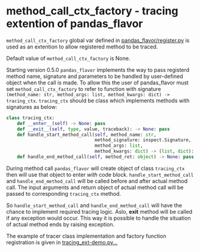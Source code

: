 # method_call_ctx_factory - tracing extention of pandas_flavor

`method_call_ctx_factory` global var defined in [pandas_flavor/register.py](https://github.com/pyjanitor-devs/pandas_flavor/blob/c60bfd43adbcc304b3455055af73ed9fc9ac10d1/pandas_flavor/register.py#L8) is used
as an extention to allow registered method to be traced.

Default value of `method_call_ctx_factory` is None. 

Starting version 0.5.0 `pandas_flavor` implements the way to pass registerd method name, signature and parameters to
be handled by user-defined object when the call is made. To allow this the user of pandas_flavor must set 
`method_call_ctx_factory` to refer to function with signature `(method_name: str, method_args: list, method_kwargs: dict) -> tracing_ctx`.
`tracing_ctx` should be class which implements methods with signatures as below:

```python
class tracing_ctx:
    def __enter__(self) -> None: pass
    def __exit__(self, type, value, traceback): -> None: pass
    def handle_start_method_call(self, method_name: str, 
                                 method_signature: inspect.Signature,
                                 method_args: list,
                                 method_kwargs: dict) -> (list, dict): pass
    def handle_end_method_call(self, method_ret: object) -> None: pass
```

During method call `pandas_flavor` will create object of class `tracing_ctx` then will use that object to enter *with* code block.
`handle_start_method_call` and `handle_end_method_call` will be called before and after actual method call. The input arguments 
and return object of actual method call will be passed to corresponding `tracing_ctx` method.

So `handle_start_method_call` and `handle_end_method_call` will have the chance to implement required tracing logic.
Aslo, __exit__ method will be called if any exception would occur. This way it is possible to handle the situation of 
actual method ends by raising exception.

The example of tracer class implementation and factory function registration is given in [tracing_ext-demo.py...](...)
